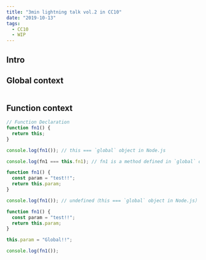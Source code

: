 ```yaml
---
title: "3min lightning talk vol.2 in CC10"
date: "2019-10-13"
tags:
  - CC10
  - WIP
---
```


## Intro

## Global context

```js
```

## Function context

```js
// Function Declaration
function fn1() {
  return this;
}

console.log(fn1()); // this === `global` object in Node.js

console.log(fn1 === this.fn1); // fn1 is a method defined in `global` object on Node.js
```

```js
function fn1() {
  const param = "test!!";
  return this.param;
}

console.log(fn1()); // undefined（this === `global` object in Node.js）
```

```js
function fn1() {
  const param = "test!!";
  return this.param;
}

this.param = "Global!!";

console.log(fn1());
```
